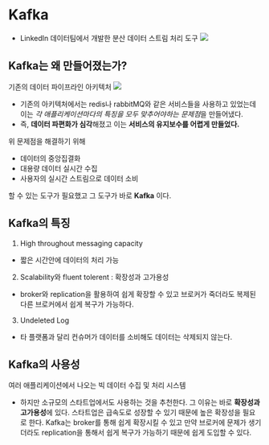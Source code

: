 # Kafka

- LinkedIn 데이터팀에서 개발한 분산 데이터 스트림 처리 도구
  <img src="https://uploads-ssl.webflow.com/5f3b26c29dba8735d06ae72c/6018c104cc4d9ac1f4137dd1_20210202-apache_kafka-ar21.png">

## Kafka는 왜 만들어졌는가?

기존의 데이터 파이프라인 아키텍처
<img src="https://mblogthumb-phinf.pstatic.net/MjAxODA3MTdfODMg/MDAxNTMxODA4NzUwNTg5.sONkmFq9AOH9Ve1bsEmsjwMurzeGE_nN4L3qPUQJCDMg.Q9bPGBzg6n5jb_8_Dv264lnxbdwL4sFXQaAJnrw9sTIg.PNG.clwmrjf/LinkedIn_Logo.png?type=w800">

- 기존의 아키텍처에서는 redis나 rabbitMQ와 같은 서비스들을 사용하고 있었는데 이는 *각 애플리케이션마다의 특징을 모두 맞추어야하는 문제점*을 만들어냈다.
- 즉, **데이터 파편화가 심각**해졌고 이는 **서비스의 유지보수를 어렵게 만들었다.**

위 문제점을 해결하기 위해

- 데이터의 중앙집결화
- 대용량 데이터 실시간 수집
- 사용자의 실시간 스트림으로 데이터 소비

할 수 있는 도구가 필요했고 그 도구가 바로 **Kafka** 이다.

## Kafka의 특징

1. High throughout messaging capacity

- 짧은 시간안에 데이터의 처리 가능

2. Scalability와 fluent tolerent : 확장성과 고가용성

- broker와 replication을 활용하여 쉽게 확장할 수 있고 브로커가 죽더라도 복제된 다른 브로커에서 쉽게 복구가 가능하다.

3. Undeleted Log

- 타 플랫폼과 달리 컨슈머가 데이터를 소비해도 데이터는 삭제되지 않는다.

## Kafka의 사용성

여러 애플리케이션에서 나오는 빅 데이터 수집 및 처리 시스템

- 하지만 소규모의 스타트업에서도 사용하는 것을 추천한다.
  그 이유는 바로 **확장성과** **고가용성**에 있다.
  스타트업은 급속도로 성장할 수 있기 때문에 높은 확장성을 필요로 한다. Kafka는 broker를 통해 쉽게 확장시킬 수 있고 만약 브로커에 문제가 생기더라도 replication을 통해서 쉽게 복구가 가능하기 때문에 쉽게 도입할 수 있다.
